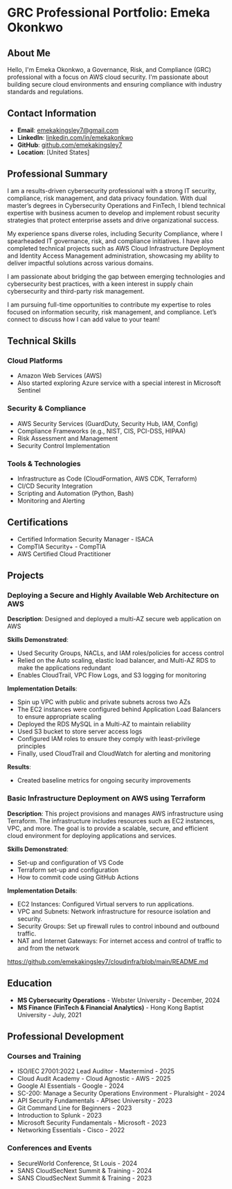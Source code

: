 # GRC Professional Portfolio: Emeka Okonkwo

## About Me

Hello, I'm Emeka Okonkwo, a Governance, Risk, and Compliance (GRC) professional with a focus on AWS cloud security. I'm passionate about building secure cloud environments and ensuring compliance with industry standards and regulations.


## Contact Information

- **Email**: emekakingsley7@gmail.com
- **LinkedIn**: [linkedin.com/in/emekakonkwo](https://linkedin.com/in/emekaokonkwo)
- **GitHub**: [github.com/emekakingsley7](https://github.com/emekakingsley7)
- **Location**: [United States]

## Professional Summary

I am a results-driven cybersecurity professional with a strong IT security, compliance, risk management, and data privacy foundation. With dual master’s degrees in Cybersecurity Operations and FinTech, I blend technical expertise with business acumen to develop and implement robust security strategies that protect enterprise assets and drive organizational success.

My experience spans diverse roles, including Security Compliance, where I spearheaded IT governance, risk, and compliance initiatives. I have also completed technical projects such as AWS Cloud Infrastructure Deployment and Identity Access Management administration, showcasing my ability to deliver impactful solutions across various domains.

I am passionate about bridging the gap between emerging technologies and cybersecurity best practices, with a keen interest in supply chain cybersecurity and third-party risk management.

I am pursuing full-time opportunities to contribute my expertise to roles focused on information security, risk management, and compliance. Let’s connect to discuss how I can add value to your team!

## Technical Skills

### Cloud Platforms
- Amazon Web Services (AWS)
- Also started exploring Azure service with a special interest in Microsoft Sentinel

### Security & Compliance
- AWS Security Services (GuardDuty, Security Hub, IAM, Config)
- Compliance Frameworks (e.g., NIST, CIS, PCI-DSS, HIPAA)
- Risk Assessment and Management
- Security Control Implementation

### Tools & Technologies
- Infrastructure as Code (CloudFormation, AWS CDK, Terraform)
- CI/CD Security Integration
- Scripting and Automation (Python, Bash)
- Monitoring and Alerting

## Certifications

- Certified Information Security Manager - ISACA
- CompTIA Security+ - CompTIA
- AWS Certified Cloud Practitioner

## Projects

### Deploying a Secure and Highly Available Web Architecture on AWS

**Description**: Designed and deployed a multi-AZ secure web application on AWS

**Skills Demonstrated**:
- Used Security Groups, NACLs, and IAM roles/policies for access control
- Relied on the Auto scaling, elastic load balancer, and Multi-AZ RDS to make the applications redundant
- Enables CloudTrail, VPC Flow Logs, and S3 logging for monitoring

**Implementation Details**:
- Spin up VPC with public and private subnets across two AZs
- The EC2 instances were configured behind Application Load Balancers to ensure appropriate scaling
- Deployed the RDS MySQL in a Multi-AZ to maintain reliability
- Used S3 bucket to store server access logs
- Configured IAM roles to ensure  they comply with least-privilege principles
- Finally, used CloudTrail and CloudWatch for alerting and monitoring

**Results**:
- Created baseline metrics for ongoing security improvements


### Basic Infrastructure Deployment on AWS using Terraform


**Description**: This project provisions and manages AWS infrastructure using Terraform. The infrastructure includes resources such as EC2 instances, VPC, and more. The goal is to provide a scalable, secure, and efficient cloud environment for deploying applications and services.

**Skills Demonstrated**:
- Set-up and configuration of VS Code
- Terraform set-up and configuration
- How to commit code using GitHub Actions

**Implementation Details**:
- EC2 Instances: Configured Virtual servers to run applications.
- VPC and Subnets: Network infrastructure for resource isolation and security.
- Security Groups: Set up firewall rules to control inbound and outbound traffic.
- NAT and Internet Gateways: For internet access and control of traffic to and from the network

https://github.com/emekakingsley7/cloudinfra/blob/main/README.md



## Education

- **MS Cybersecurity Operations** - Webster University - December, 2024
- **MS Finance (FinTech & Financial Analytics)** - Hong Kong Baptist University - July, 2021

## Professional Development

### Courses and Training
- ISO/IEC 27001:2022 Lead Auditor - Mastermind - 2025
- Cloud Audit Academy - Cloud Agnostic - AWS - 2025
- Google AI Essentials - Google - 2024
- SC-200: Manage a Security Operations Environment - Pluralsight - 2024
- API Security Fundamentals - APIsec University - 2023
- Git Command Line for Beginners - 2023
- Introduction to Splunk - 2023
- Microsoft Security Fundamentals - Microsoft - 2023
- Networking Essentials - Cisco - 2022

### Conferences and Events
- SecureWorld Conference, St Louis - 2024
- SANS CloudSecNext Summit & Training - 2024
- SANS CloudSecNext Summit & Training - 2023
